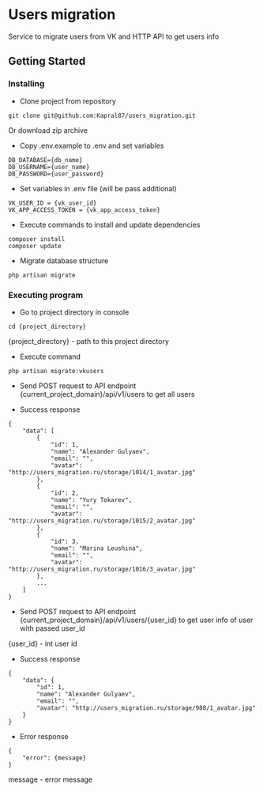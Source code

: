 # Users migration

Service to migrate users from VK and HTTP API to get users info


## Getting Started


### Installing

* Clone project from repository
```
git clone git@github.com:Kapral87/users_migration.git
```
Or download zip archive

* Copy .env.example to .env and set variables
```
DB_DATABASE={db_name}
DB_USERNAME={user_name}
DB_PASSWORD={user_password}
```

* Set variables in .env file (will be pass additional)
```
VK_USER_ID = {vk_user_id}
VK_APP_ACCESS_TOKEN = {vk_app_access_token}
```

* Execute commands to install and update dependencies
```
composer install
composer update
```

* Migrate database structure
```
php artisan migrate
```


### Executing program

* Go to project directory in console
```
cd {project_directory}
```

{project_directory} - path to this project directory

* Execute command
```
php artisan migrate:vkusers
```

* Send POST request to API endpoint {current_project_domain}/api/v1/users to get all users

* Success response
```
{
    "data": [
        {
            "id": 1,
            "name": "Alexander Gulyaev",
            "email": "",
            "avatar": "http://users_migration.ru/storage/1014/1_avatar.jpg"
        },
        {
            "id": 2,
            "name": "Yury Tokarev",
            "email": "",
            "avatar": "http://users_migration.ru/storage/1015/2_avatar.jpg"
        },
        {
            "id": 3,
            "name": "Marina Leushina",
            "email": "",
            "avatar": "http://users_migration.ru/storage/1016/3_avatar.jpg"
        },
        ...
    ]
}
```

* Send POST request to API endpoint {current_project_domain}/api/v1/users/{user_id} to get user info of user with passed user_id

{user_id} - int user id

* Success response
```
{
    "data": {
        "id": 1,
        "name": "Alexander Gulyaev",
        "email": "",
        "avatar": "http://users_migration.ru/storage/988/1_avatar.jpg"
    }
}
```

* Error response

```
{
    "error": {message}
}
```

message - error message